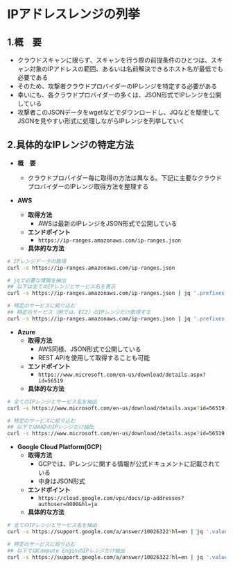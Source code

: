 # IPアドレスレンジの列挙
## 1.概　要
- クラウドスキャンに限らず、スキャンを行う際の前提条件のひとつは、スキャン対象のIPアドレスの範囲、あるいは名前解決できるホスト名が最低でも必要である
- そのため、攻撃者クラウドプロバイダーのIPレンジを特定する必要がある
- 幸いにも、各クラウドプロバイダーの多くは、JSON形式でIPレンジを公開している
- 攻撃者このJSONデータをwgetなどでダウンロードし、JQなどを駆使してJSONを見やすい形式に処理しながらIPレンジを列挙していく

## 2.具体的なIPレンジの特定方法
- **概　要**
  - クラウドプロバイダー毎に取得の方法は異なる。下記に主要なクラウドプロバイダーのIPレンジ取得方法を整理する

- **AWS**
  - **取得方法**
    - AWSは最新のIPレンジをJSON形式で公開している
  - **エンドポイント**
    - `https://ip-ranges.amazonaws.com/ip-ranges.json`
  - **具体的な方法**
```bash
# IPレンジデータの取得
curl -s https://ip-ranges.amazonaws.com/ip-ranges.json
```
```bash
# jqで必要な情報を抽出
## 以下は全てのIPレンジとサービス名を表示
curl -s https://ip-ranges.amazonaws.com/ip-ranges.json | jq '.prefixes[] | {ip_prefix: .ip_prefix, service: .service}'
```
```bash
# 特定のサービスに絞り込む
## 特定のサービス（例では、EC2）のIPレンジだけ取得する
curl -s https://ip-ranges.amazonaws.com/ip-ranges.json | jq '.prefixes[] | select(.service == "EC2") | {ip_prefix: .ip_prefix}'
```
  
- **Azure**
  - **取得方法**
    - AWS同様、JSON形式で公開している
    - REST APIを使用して取得することも可能
  - **エンドポイント**  
    - `https://www.microsoft.com/en-us/download/details.aspx?id=56519`
  - **具体的な方法**
```bash
# 全てのIPレンジとサービス名を抽出
curl -s https://www.microsoft.com/en-us/download/details.aspx?id=56519 | jq '.values[] | {ip_prefix: .properties.address_prefixes, service: .name}'
```
```bash
# 特定のサービスに絞り込む
## 以下ではAADのIPレンジだけ抽出
curl -s https://www.microsoft.com/en-us/download/details.aspx?id=56519 | jq '.values[] | select(.name == "AzureActiveDirectory") | {ip_prefix: .properties.address_prefixes}'
```
  
- **Google Cloud Platform(GCP)**
  - **取得方法**
    - GCPでは、IPレンジに関する情報が公式ドキュメントに記載されている
    - 中身はJSON形式
  - **エンドポイント**
    - `https://cloud.google.com/vpc/docs/ip-addresses?authuser=0000&hl=ja`
  - **具体的な方法**
```bash
# 全てのIPレンジとサービス名を抽出
curl -s https://support.google.com/a/answer/10026322?hl=en | jq '.values[] | {ip_prefix: .properties.address_prefixes, service: .name}'
```
```bash
# 特定のサービスに絞り込む
## 以下ではCompute EnginのIPレンジだけ抽出
curl -s https://support.google.com/a/answer/10026322?hl=en | jq '.values[] | select(.name == "Compute Engine") | {ip_prefix: .properties.address_prefixes}'
```